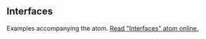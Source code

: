 ## Interfaces

Examples accompanying the atom.
[Read "Interfaces" atom online.](https://stepik.org/lesson/350600/step/1)
